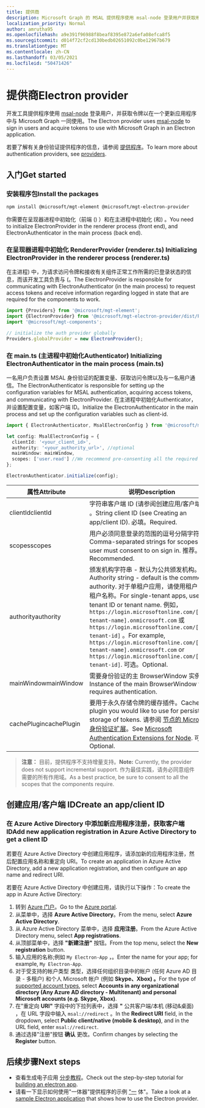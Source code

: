 ```yaml
---
title: 提供商
description: Microsoft Graph 的 MSAL 提供程序使用 msal-node 登录用户并获取用于 Microsoft Graph 的令牌。
localization_priority: Normal
author: amrutha95
ms.openlocfilehash: a9e391f96988f8beaf8395e872a6efa08efca8f5
ms.sourcegitcommit: d014f72cf2cd130bedb02651092c0be12967b679
ms.translationtype: MT
ms.contentlocale: zh-CN
ms.lasthandoff: 03/05/2021
ms.locfileid: "50471426"
---
```

# <a name="electron-provider"></a><span data-ttu-id="4f8a9-103">提供商</span><span class="sxs-lookup"><span data-stu-id="4f8a9-103">Electron provider</span></span>

<span data-ttu-id="4f8a9-104">开发工具提供程序使用 [msal-node](https://github.com/AzureAD/microsoft-authentication-library-for-js/tree/dev/lib/msal-node) 登录用户，并获取令牌以在一个更新应用程序中与 Microsoft Graph 一同使用。</span><span class="sxs-lookup"><span data-stu-id="4f8a9-104">The Electron provider uses [msal-node](https://github.com/AzureAD/microsoft-authentication-library-for-js/tree/dev/lib/msal-node) to sign in users and acquire tokens to use with Microsoft Graph in an Electron application.</span></span>

<span data-ttu-id="4f8a9-105">若要了解有关身份验证提供程序的信息，请参阅 [提供程序](./providers.md)。</span><span class="sxs-lookup"><span data-stu-id="4f8a9-105">To learn more about authentication providers, see [providers](./providers.md).</span></span>

## <a name="get-started"></a><span data-ttu-id="4f8a9-106">入门</span><span class="sxs-lookup"><span data-stu-id="4f8a9-106">Get started</span></span>
### <a name="install-the-packages"></a><span data-ttu-id="4f8a9-107">安装程序包</span><span class="sxs-lookup"><span data-stu-id="4f8a9-107">Install the packages</span></span>

```bash
npm install @microsoft/mgt-element @microsoft/mgt-electron-provider
```
<span data-ttu-id="4f8a9-108">你需要在呈现器进程中初始化（前端 () ）和在主进程中初始化 (和) 。</span><span class="sxs-lookup"><span data-stu-id="4f8a9-108">You need to initialize ElectronProvider in the renderer process (front end), and ElectronAuthenticator in the main process (back end).</span></span>


### <a name="initializing-electronprovider-in-the-renderer-process-rendererts"></a><span data-ttu-id="4f8a9-109">在呈现器进程中初始化 RendererProvider (renderer.ts) </span><span class="sxs-lookup"><span data-stu-id="4f8a9-109">Initializing ElectronProvider in the renderer process (renderer.ts)</span></span>

<span data-ttu-id="4f8a9-110">在主进程) 中，为请求访问令牌和接收有关组件正常工作所需的已登录状态的信息，而该开发工具负责与 (。</a1></span><span class="sxs-lookup"><span data-stu-id="4f8a9-110">The ElectronProvider is responsible for communicating with ElectronAuthenticator (in the main process) to request access tokens and receive information regarding logged in state that are required for the components to work.</span></span> 

```ts
import {Providers} from '@microsoft/mgt-element';
import {ElectronProvider} from '@microsoft/mgt-electron-provider/dist/Provider';
import '@microsoft/mgt-components';

// initialize the auth provider globally
Providers.globalProvider = new ElectronProvider();
```

### <a name="initializing-electronauthenticator-in-the-main-process-maints"></a><span data-ttu-id="4f8a9-111">在 main.ts (主进程中初始化Authenticator) </span><span class="sxs-lookup"><span data-stu-id="4f8a9-111">Initializing ElectronAuthenticator in the main process (main.ts)</span></span>

<span data-ttu-id="4f8a9-112">一名用户负责设置 MSAL 身份验证的配置变量、获取访问令牌以及与一名用户通信。</span><span class="sxs-lookup"><span data-stu-id="4f8a9-112">The ElectronAuthenticator is responsible for setting up the configuration variables for MSAL authentication, acquiring access tokens, and communicating with ElectronProvider.</span></span>
<span data-ttu-id="4f8a9-113">在主进程中初始化Authenticator，并设置配置变量，如客户端 ID。</span><span class="sxs-lookup"><span data-stu-id="4f8a9-113">Initialize the ElectronAuthenticator in the main process and set up the configuration variables such as client-id.</span></span>

```ts
import { ElectronAuthenticator, MsalElectronConfig } from '@microsoft/mgt-electron-provider/dist/Authenticator'; 

let config: MsalElectronConfig = {
  clientId: '<your_client_id>',
  authority: '<your_authority_url>', //optional
  mainWindow: mainWindow, 
  scopes: ['user.read'] //We recommend pre-consenting all the required scopes on the Azure portal
};

ElectronAuthenticator.initialize(config);
```
 
| <span data-ttu-id="4f8a9-114">属性</span><span class="sxs-lookup"><span data-stu-id="4f8a9-114">Attribute</span></span>    | <span data-ttu-id="4f8a9-115">说明</span><span class="sxs-lookup"><span data-stu-id="4f8a9-115">Description</span></span>                                                                                                                                                                                                                                                           |
|--------------|-----------------------------------------------------------------------------------------------------------------------------------------------------------------------------------------------------------------------------------------------------------------------|
| <span data-ttu-id="4f8a9-116">clientId</span><span class="sxs-lookup"><span data-stu-id="4f8a9-116">clientId</span></span>    | <span data-ttu-id="4f8a9-117">字符串客户端 ID (请参阅创建应用/客户端 ID) 。</span><span class="sxs-lookup"><span data-stu-id="4f8a9-117">String client ID (see Creating an app/client ID).</span></span> <span data-ttu-id="4f8a9-118">必填。</span><span class="sxs-lookup"><span data-stu-id="4f8a9-118">Required.</span></span>                                                                                                                                                                                                           |                                                                                                                                                                               |
| <span data-ttu-id="4f8a9-119">scopes</span><span class="sxs-lookup"><span data-stu-id="4f8a9-119">scopes</span></span>       | <span data-ttu-id="4f8a9-120">用户必须同意登录的范围的逗号分隔字符串。</span><span class="sxs-lookup"><span data-stu-id="4f8a9-120">Comma-separated strings for scopes the user must consent to on sign in.</span></span> <span data-ttu-id="4f8a9-121">推荐。</span><span class="sxs-lookup"><span data-stu-id="4f8a9-121">Recommended.</span></span>                                                                                                                                                                                     |
| <span data-ttu-id="4f8a9-122">authority</span><span class="sxs-lookup"><span data-stu-id="4f8a9-122">authority</span></span>    | <span data-ttu-id="4f8a9-123">颁发机构字符串 - 默认为公共颁发机构。</span><span class="sxs-lookup"><span data-stu-id="4f8a9-123">Authority string - default is the common authority.</span></span> <span data-ttu-id="4f8a9-124">对于单租户应用，请使用租户 ID 或租户名称。</span><span class="sxs-lookup"><span data-stu-id="4f8a9-124">For single-tenant apps, use your tenant ID or tenant name.</span></span> <span data-ttu-id="4f8a9-125">例如， `https://login.microsoftonline.com/[your-tenant-name].onmicrosoft.com` 或 `https://login.microsoftonline.com/[your-tenant-id]` 。</span><span class="sxs-lookup"><span data-stu-id="4f8a9-125">For example, `https://login.microsoftonline.com/[your-tenant-name].onmicrosoft.com` or `https://login.microsoftonline.com/[your-tenant-id]`.</span></span> <span data-ttu-id="4f8a9-126">可选。</span><span class="sxs-lookup"><span data-stu-id="4f8a9-126">Optional.</span></span> |                                                                                                                                                                                          |
| <span data-ttu-id="4f8a9-127">mainWindow</span><span class="sxs-lookup"><span data-stu-id="4f8a9-127">mainWindow</span></span>  | <span data-ttu-id="4f8a9-128">需要身份验证的主 BrowserWindow 实例。</span><span class="sxs-lookup"><span data-stu-id="4f8a9-128">Instance of the main BrowserWindow that requires authentication.</span></span>|
| <span data-ttu-id="4f8a9-129">cachePlugin</span><span class="sxs-lookup"><span data-stu-id="4f8a9-129">cachePlugin</span></span> | <span data-ttu-id="4f8a9-130">要用于永久存储令牌的缓存插件。</span><span class="sxs-lookup"><span data-stu-id="4f8a9-130">Cache plugin you would like to use for persistent storage of tokens.</span></span> <span data-ttu-id="4f8a9-131">请参阅 [节点的 Microsoft 身份验证扩展](https://github.com/AzureAD/microsoft-authentication-library-for-js/tree/dev/extensions/msal-node-extensions)。</span><span class="sxs-lookup"><span data-stu-id="4f8a9-131">See [Microsoft Authentication Extensions for Node](https://github.com/AzureAD/microsoft-authentication-library-for-js/tree/dev/extensions/msal-node-extensions).</span></span> <span data-ttu-id="4f8a9-132">可选。</span><span class="sxs-lookup"><span data-stu-id="4f8a9-132">Optional.</span></span> | 

><span data-ttu-id="4f8a9-133">**注意：** 目前，提供程序不支持增量支持。</span><span class="sxs-lookup"><span data-stu-id="4f8a9-133">**Note:** Currently, the provider does not support incremental support.</span></span> <span data-ttu-id="4f8a9-134">作为最佳实践，请务必同意组件需要的所有作用域。</span><span class="sxs-lookup"><span data-stu-id="4f8a9-134">As a best practice, be sure to consent to all the scopes that the components require.</span></span>
    
## <a name="create-an-appclient-id"></a><span data-ttu-id="4f8a9-135">创建应用/客户端 ID</span><span class="sxs-lookup"><span data-stu-id="4f8a9-135">Create an app/client ID</span></span>

### <a name="add-new-application-registration-in-azure-active-directory-to-get-a-client-id"></a><span data-ttu-id="4f8a9-136">在 Azure Active Directory 中添加新应用程序注册，获取客户端 ID</span><span class="sxs-lookup"><span data-stu-id="4f8a9-136">Add new application registration in Azure Active Directory to get a client ID</span></span>

<span data-ttu-id="4f8a9-137">若要在 Azure Active Directory 中创建应用程序，请添加新的应用程序注册，然后配置应用名称和重定向 URI。</span><span class="sxs-lookup"><span data-stu-id="4f8a9-137">To create an application in Azure Active Directory, add a new application registration, and then configure an app name and redirect URI.</span></span>

<span data-ttu-id="4f8a9-138">若要在 Azure Active Directory 中创建应用，请执行以下操作：</span><span class="sxs-lookup"><span data-stu-id="4f8a9-138">To create the app in Azure Active Directory:</span></span>

1. <span data-ttu-id="4f8a9-139">转到 [Azure 门户](https://portal.azure.com)。</span><span class="sxs-lookup"><span data-stu-id="4f8a9-139">Go to the [Azure portal](https://portal.azure.com).</span></span>
1. <span data-ttu-id="4f8a9-140">从菜单中，选择 **Azure Active Directory**。</span><span class="sxs-lookup"><span data-stu-id="4f8a9-140">From the menu, select **Azure Active Directory**.</span></span>
1. <span data-ttu-id="4f8a9-141">从 Azure Active Directory 菜单中，选择 **应用注册**。</span><span class="sxs-lookup"><span data-stu-id="4f8a9-141">From the Azure Active Directory menu, select **App registrations**.</span></span>
1. <span data-ttu-id="4f8a9-142">从顶部菜单中，选择 **"新建注册"** 按钮。</span><span class="sxs-lookup"><span data-stu-id="4f8a9-142">From the top menu, select the **New registration** button.</span></span>
1. <span data-ttu-id="4f8a9-143">输入应用的名称;例如 `My Electron-App` ，。</span><span class="sxs-lookup"><span data-stu-id="4f8a9-143">Enter the name for your app; for example, `My Electron-App`.</span></span>
1. <span data-ttu-id="4f8a9-144">对于受支持的帐户类型 [](/azure/active-directory/develop/single-and-multi-tenant-apps#who-can-sign-in-to-your-app)类型，选择任何组织目录中的帐户 (任何 Azure AD 目录 - 多租户) 和个人 Microsoft 帐户 (例如 **Skype、Xbox) 。**</span><span class="sxs-lookup"><span data-stu-id="4f8a9-144">For the type of [supported account types](/azure/active-directory/develop/single-and-multi-tenant-apps#who-can-sign-in-to-your-app), select **Accounts in any organizational directory (Any Azure AD directory - Multitenant) and personal Microsoft accounts (e.g. Skype, Xbox)**.</span></span>
1. <span data-ttu-id="4f8a9-145">在"重定向 **URI"** 字段中的下拉列表中，选择 **"** 公共客户端/本机 (移动&桌面) ，在 URL 字段中输入 `msal://redirect` 。</span><span class="sxs-lookup"><span data-stu-id="4f8a9-145">In the **Redirect URI** field, in the dropdown, select **Public client/native (mobile & desktop)**, and in the URL field, enter `msal://redirect`.</span></span>
1. <span data-ttu-id="4f8a9-146">通过选择"注册"按钮 **确认** 更改。</span><span class="sxs-lookup"><span data-stu-id="4f8a9-146">Confirm changes by selecting the **Register** button.</span></span>

## <a name="next-steps"></a><span data-ttu-id="4f8a9-147">后续步骤</span><span class="sxs-lookup"><span data-stu-id="4f8a9-147">Next steps</span></span>

* <span data-ttu-id="4f8a9-148">查看生成电子应用 [分步教程](../get-started/build-an-electron-app.md)。</span><span class="sxs-lookup"><span data-stu-id="4f8a9-148">Check out the step-by-step tutorial for [building an electron app](../get-started/build-an-electron-app.md).</span></span>
* <span data-ttu-id="4f8a9-149">请看一下显示如何使用"一体器"提供程序的示例 ["一](https://github.com/microsoftgraph/microsoft-graph-toolkit/tree/main/samples/electron-app) 体"。</span><span class="sxs-lookup"><span data-stu-id="4f8a9-149">Take a look at a [sample Electron application](https://github.com/microsoftgraph/microsoft-graph-toolkit/tree/main/samples/electron-app) that shows how to use the Electron provider.</span></span>
